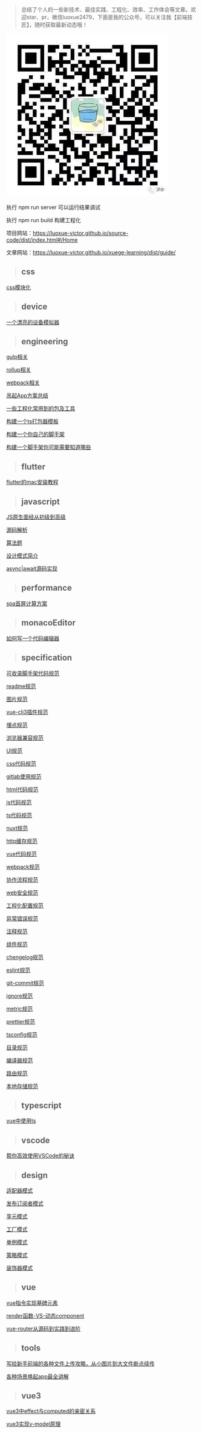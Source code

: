 
> 总结了个人的一些新技术、最佳实践、工程化、效率、工作体会等文章。欢迎star、pr，微信luoxue2479，下面是我的公众号，可以关注我【前端技匠】，随时获取最新动态哦！

![前端技匠](public/gongzhonghao.jpeg)

执行 npm run server 可以运行结果调试

执行 npm run build 构建工程化

项目网站：https://luoxue-victor.github.io/source-code/dist/index.html#/Home

文章网站：https://luoxue-victor.github.io/xuege-learning/dist/guide/

> ## css 

[css模块化](src/views/css/css模块化.md) 
 

> ## device 

[一个漂亮的设备模拟器](src/views/device/一个漂亮的设备模拟器.md) 
 

> ## engineering 

[gulp相关](src/views/engineering/gulp相关.md) 
 
[rollup相关](src/views/engineering/rollup相关.md) 
 
[webpack相关](src/views/engineering/webpack相关.md) 
 
[吊起App方案总结](src/views/engineering/吊起App方案总结.md) 
 
[一些工程化常用到的包及工具](src/views/engineering/一些工程化常用到的包及工具.md) 
 
[构建一个ts打包器模板](src/views/engineering/构建一个ts打包器模板.md) 
 
[构建一个你自己的脚手架](src/views/engineering/构建一个你自己的脚手架.md) 
 
[构建一个脚手架你可能需要知道哪些](src/views/engineering/构建一个脚手架你可能需要知道哪些.md) 
 

> ## flutter 

[flutter的mac安装教程](src/views/flutter/flutter的mac安装教程.md) 
 

> ## javascript 

[JS原生面经从初级到高级](src/views/javascript/JS原生面经从初级到高级.md) 
 
[源码解析](src/views/javascript/源码解析.md) 
 
[算法题](src/views/javascript/算法题.md) 
 
[设计模式简介](src/views/javascript/design-patterns/设计模式简介.md) 
 
[async|await源码实现](src/views/javascript/async/async|await源码实现.md) 
 

> ## performance 

[spa首屏计算方案](src/views/performance/spa首屏计算方案.md) 
 

> ## monacoEditor 

[如何写一个代码编辑器](src/views/monacoEditor/如何写一个代码编辑器.md) 
 

> ## specification 

[可收录脚手架代码规范](src/views/specification/可收录脚手架代码规范.md) 
 
[readme规范](src/views/specification/强制性/readme规范.md) 
 
[图片规范](src/views/specification/强制性/图片规范.md) 
 
[vue-cli3插件规范](src/views/specification/强制性/vue-cli3插件规范.md) 
 
[埋点规范](src/views/specification/强制性/埋点规范.md) 
 
[浏览器兼容规范](src/views/specification/强制性/浏览器兼容规范.md) 
 
[UI规范](src/views/specification/非强制性/UI规范.md) 
 
[css代码规范](src/views/specification/非强制性/css代码规范.md) 
 
[gitlab使用规范](src/views/specification/非强制性/gitlab使用规范.md) 
 
[html代码规范](src/views/specification/非强制性/html代码规范.md) 
 
[js代码规范](src/views/specification/非强制性/js代码规范.md) 
 
[ts代码规范](src/views/specification/非强制性/ts代码规范.md) 
 
[nuxt规范](src/views/specification/非强制性/nuxt规范.md) 
 
[http缓存规范](src/views/specification/非强制性/http缓存规范.md) 
 
[vue代码规范](src/views/specification/非强制性/vue代码规范.md) 
 
[webpack规范](src/views/specification/非强制性/webpack规范.md) 
 
[协作流程规范](src/views/specification/非强制性/协作流程规范.md) 
 
[web安全规范](src/views/specification/非强制性/web安全规范.md) 
 
[工程化配置规范](src/views/specification/非强制性/工程化配置规范.md) 
 
[异常错误规范](src/views/specification/非强制性/异常错误规范.md) 
 
[注释规范](src/views/specification/非强制性/注释规范.md) 
 
[组件规范](src/views/specification/非强制性/组件规范.md) 
 
[chengelog规范](src/views/specification/强制性/集成脚手架/chengelog规范.md) 
 
[eslint规范](src/views/specification/强制性/集成脚手架/eslint规范.md) 
 
[git-commit规范](src/views/specification/强制性/集成脚手架/git-commit规范.md) 
 
[ignore规范](src/views/specification/强制性/集成脚手架/ignore规范.md) 
 
[metric规范](src/views/specification/强制性/集成脚手架/metric规范.md) 
 
[prettier规范](src/views/specification/强制性/集成脚手架/prettier规范.md) 
 
[tsconfig规范](src/views/specification/强制性/集成脚手架/tsconfig规范.md) 
 
[目录规范](src/views/specification/强制性/集成脚手架/目录规范.md) 
 
[编译器规范](src/views/specification/强制性/集成脚手架/编译器规范.md) 
 
[路由规范](src/views/specification/强制性/集成脚手架/路由规范.md) 
 
[本地存储规范](src/views/specification/非强制性/集成脚手架/本地存储规范.md) 
 

> ## typescript 

[vue中使用ts](src/views/typescript/vue中使用ts.md) 
 

> ## vscode 

[帮你高效使用VSCode的秘诀](src/views/vscode/帮你高效使用VSCode的秘诀.md) 
 

> ## design 

[适配器模式](src/views/design/Adapter/适配器模式.md) 
 
[发布订阅者模式](src/views/design/Observer/发布订阅者模式.md) 
 
[享元模式](src/views/design/Flyweight/享元模式.md) 
 
[工厂模式](src/views/design/Factory/工厂模式.md) 
 
[单例模式](src/views/design/Singleton/单例模式.md) 
 
[策略模式](src/views/design/Strategy/策略模式.md) 
 
[装饰器模式](src/views/design/Decorator/装饰器模式.md) 
 

> ## vue 

[vue指令实现墓碑元素](src/views/vue/vue指令实现墓碑元素.md) 
 
[render函数-VS-动态component](src/views/vue/render/render函数-VS-动态component.md) 
 
[vue-router从源码到实践到进阶](src/views/vue/vue-router/vue-router从源码到实践到进阶.md) 
 

> ## tools 

[写给新手前端的各种文件上传攻略，从小图片到大文件断点续传](src/views/tools/input/写给新手前端的各种文件上传攻略，从小图片到大文件断点续传.md) 
 
[各种场景唤起app最全讲解](src/views/tools/callapp/各种场景唤起app最全讲解.md) 
 

> ## vue3 

[vue3中effect与computed的亲密关系](src/views/vue3/effect/vue3中effect与computed的亲密关系.md) 
 
[vue3实现v-model原理](src/views/vue3/proxy/vue3实现v-model原理.md) 
 
